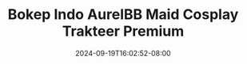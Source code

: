 --- 
title: "Bokep Indo AurelBB Maid Cosplay Trakteer Premium"
description: "download bokeh Bokep Indo AurelBB Maid Cosplay Trakteer Premium doodstream   terbaru"
date: 2024-09-19T16:02:52-08:00
file_code: "rxo3zfi2kcka"
draft: false
cover: "b55gsp71i2mdc4oq.jpg"
tags: ["Bokep", "Indo", "AurelBB", "Maid", "Cosplay", "Trakteer", "Premium", "bokep-indo", "bokep-viral", "bokep-ig"]
length: 205
fld_id: "1482980"
foldername: "Aurelbb update"
categories: ["Aurelbb update"]
views: 0
---